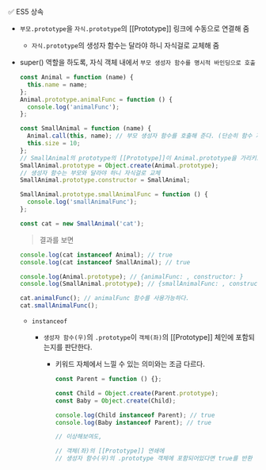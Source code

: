 ✅ ES5 상속

- `부모.prototype`을 `자식.prototype`의 [[Prototype]] 링크에 수동으로 연결해 줌
  - `자식.prototype`의 생성자 함수는 달라야 하니 자식걸로 교체해 줌
- super() 역할을 하도록, 자식 객체 내에서 `부모 생성자 함수를 명시적 바인딩으로 호출`

  ```javascript
  const Animal = function (name) {
    this.name = name;
  };
  Animal.prototype.animalFunc = function () {
    console.log('animalFunc');
  };

  const SmallAnimal = function (name) {
    Animal.call(this, name); // 부모 생성자 함수를 호출해 준다. (단순히 함수 자체의 역할을 수행한다. 생성자 개념 X)
    this.size = 10;
  };
  // SmallAnimal의 prototype의 [[Prototype]]이 Animal.prototype을 가리키도록
  SmallAnimal.prototype = Object.create(Animal.prototype);
  // 생성자 함수는 부모와 달라야 하니 자식걸로 교체
  SmallAnimal.prototype.constructor = SmallAnimal;

  SmallAnimal.prototype.smallAnimalFunc = function () {
    console.log('smallAnimalFunc');
  };

  const cat = new SmallAnimal('cat');
  ```

  > 결과를 보면

  ```javascript
  console.log(cat instanceof Animal); // true
  console.log(cat instanceof SmallAnimal); // true

  console.log(Animal.prototype); // {animalFunc: , constructor: }
  console.log(SmallAnimal.prototype); // {smallAnimalFunc: , constructor: }

  cat.animalFunc(); // animalFunc 함수를 사용가능하다.
  cat.smallAnimalFunc();
  ```

  - `instanceof`

    - `생성자 함수(우)`의 `.prototype`이 `객체(좌)`의 [[Prototype]] 체인에 포함되는지를 판단한다.

      - 키워드 자체에서 느낄 수 있는 의미와는 조금 다르다.

        ```js
        const Parent = function () {};

        const Child = Object.create(Parent.prototype);
        const Baby = Object.create(Child);

        console.log(Child instanceof Parent); // true
        console.log(Baby instanceof Parent); // true

        // 이상해보여도,

        // 객체(좌)의 [[Prototype]] 연쇄에
        // 생성자 함수(우)의 .prototype 객체에 포함되어있다면 true를 반환
        ```
